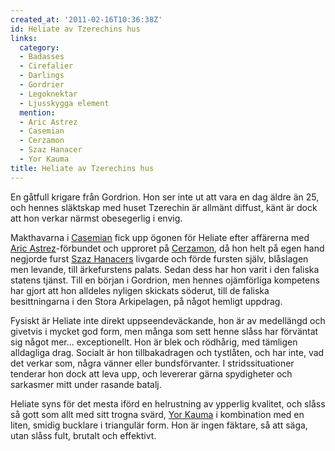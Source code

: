```yaml
---
created_at: '2011-02-16T10:36:38Z'
id: Heliate av Tzerechins hus
links:
  category:
  - Badasses
  - Cirefalier
  - Darlings
  - Gordrier
  - Legoknektar
  - Ljusskygga element
  mention:
  - Aric Astrez
  - Casemian
  - Cerzamon
  - Szaz Hanacer
  - Yor Kauma
title: Heliate av Tzerechins hus
---
```


En gåtfull krigare från Gordrion. Hon ser inte ut att vara en dag äldre än 25, och hennes släktskap
med huset Tzerechin är allmänt diffust, känt är dock att hon verkar närmst obesegerlig i envig.

Makthavarna i [Casemian] fick upp ögonen för Heliate efter affärerna med [Aric Astrez]-förbundet och
upproret på [Cerzamon], då hon helt på egen hand negjorde furst [Szaz Hanacers] livgarde och förde
fursten själv, blåslagen men levande, till ärkefurstens palats. Sedan dess har hon varit i den
faliska statens tjänst. Till en början i Gordrion, men hennes ojämförliga kompetens har gjort att
hon alldeles nyligen skickats söderut, till de faliska besittningarna i den Stora Arkipelagen, på
något hemligt uppdrag.

Fysiskt är Heliate inte direkt uppseendeväckande, hon är av medellängd och givetvis i mycket god
form, men många som sett henne slåss har förväntat sig något mer... exceptionellt. Hon är blek och
rödhårig, med tämligen alldagliga drag. Socialt är hon tillbakadragen och tystlåten, och har inte,
vad det verkar som, några vänner eller bundsförvanter. I stridssituationer tenderar hon dock att
leva upp, och levererar gärna spydigheter och sarkasmer mitt under rasande batalj.

Heliate syns för det mesta iförd en helrustning av ypperlig kvalitet, och slåss så gott som allt med
sitt trogna svärd, [Yor Kauma] i kombination med en liten, smidig bucklare i triangulär form. Hon är
ingen fäktare, så att säga, utan slåss fult, brutalt och effektivt.

  [Casemian]: Casemian
  [Aric Astrez]: Aric_Astrez
  [Cerzamon]: Cerzamon
  [Szaz Hanacers]: Szaz_Hanacer
  [Yor Kauma]: Yor_Kauma